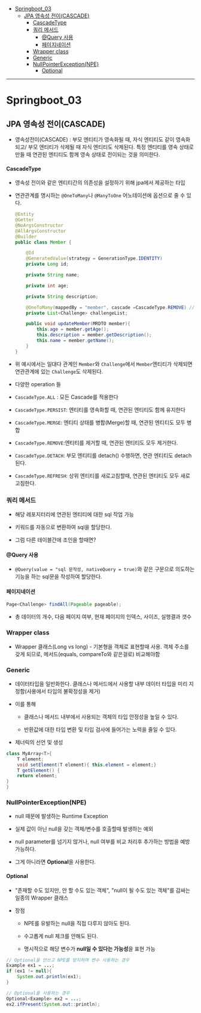 - [Springboot\_03](#springboot_03)
  - [JPA 영속성 전이(CASCADE)](#jpa-영속성-전이cascade)
      - [CascadeType](#cascadetype)
    - [쿼리 메서드](#쿼리-메서드)
      - [@Query 사용](#query-사용)
      - [페이지네이션](#페이지네이션)
    - [Wrapper class](#wrapper-class)
    - [Generic](#generic)
    - [NullPointerException(NPE)](#nullpointerexceptionnpe)
      - [Optional](#optional)

---

# Springboot_03

## JPA 영속성 전이(CASCADE)

- 영속성전이(CASCADE) : 부모 엔티티가 영속화될 때, 자식 엔티티도 같이 영속화되고/ 부모 엔티티가 삭제될 때 자식 엔티티도 삭제된다. 특정 엔티티를 영속 상태로 만들 때 연관된 엔티티도 함께 영속 상태로 전이되는 것을 의미한다.

#### CascadeType

- 영속성 전이와 같은 엔티티간의 의존성을 설정하기 위해 jpa에서 제공하는 타입

- 연관관계를 명시하는 `@OneToMany`나 `@ManyToOne` 어노테이션에 옵션으로 줄 수 있다.
  
  ```java
  @Entity
  @Getter
  @NoArgsConstructor
  @AllArgsConstructor
  @Builder
  public class Member {
  
      @Id
      @GeneratedValue(strategy = GenerationType.IDENTITY)
      private Long id;
  
      private String name;
  
      private int age;
  
      private String description;
  
      @OneToMany(mappedBy = "member", cascade =CascadeType.REMOVE) // CascadeType 부
      private List<Challenge> challengeList;
  
      public void updateMember(MRDTO member){
          this.age = member.getAge();
          this.description = member.getDescription();
          this.name = member.getName();
      }
  }
  ```

- 위 예시에서는 일대다 관계인 `Member`와 `Challenge`에서 `Member`엔티티가 삭제되면 연관관계에 있는 `Challenge`도 삭제된다.

- 다양한 operation 들

- `CascadeType.ALL` : 모든 Cascade를 적용한다

- `CascadeType.PERSIST`: 엔티티를 영속화할 때, 연관된 엔티티도 함께 유지한다

- `CascadeType.MERGE`: 엔티티 상태를 병합(Merge)할 때, 연관된 엔티티도 모두 병합

- `CascadeType.REMOVE`:엔티티를 제거할 때, 연관된 엔티티도 모두 제거한다.

- `CascadeType.DETACH`: 부모 엔티티를 detach() 수행하면, 연관 엔티티도 detach된다.

- `CascadeType.REFRESH`: 상위 엔티티를 새로고침할때, 연관된 엔티티도 모두 새로고침한다.

### 쿼리 메서드

- 해당 레포지터리에 연관된 엔티티에 대한 sql 작업 가능

- 키워드를 자동으로 변환하여 sql을 할당한다.

- 그럼 다른 테이블간에 조인을 할때면?

#### @Query 사용

- `@Query(value = "sql 문작성, nativeQuery = true)`와 같은 구문으로 의도하는 기능을 하는 sql문을 작성하여 할당한다.

#### 페이지네이션

```java
Page<Challenge> findAll(Pageable pageable);
```

- 총 데이터의 개수, 다음 페이지 여부, 현재 페이지의 인덱스, 사이즈, 실행결과 갯수

### Wrapper class

- Wrapper 클래스(Long vs long) - 기본형을 객체로 표현할때 사용. 객체 주소를 갖게 되므로, 메서드(equals, compareTo와 같은걸로) 비교해야함

### Generic

- 데이터타입을 일반화한다. 클래스나 메서드에서 사용할 내부 데이터 타입을 미리 지정함(사용에서 타입의 불확정성을 제거)

- 이를 통해
  
  - 클래스나 메서드 내부에서 사용되는 객체의 타입 안정성을 높일 수 있다.
  
  - 반환값에 대한 타입 변환 및 타입 검사에 들어가는 노력을 줄일 수 있다.

- 제너릭의 선언 및 생성

```java
class MyArray<T>{
    T element;
    void setElement(T element){ this.element = element;}
    T getElement() {
    return element;
}
}
```

### NullPointerException(NPE)

- null 때문에 발생하는 Runtime Exception

- 실제 값이 아닌 null을 갖는 객체/변수를 호출할때 발생하는 예외

- null parameter를 넘기지 않거나, null 여부를 비교 처리후 추가하는 방법을 예방 가능하다.

- 그게 아니라면 **Optional**을 사용한다.

#### Optional

- "존재할 수도 있지만, 안 할 수도 있는 객체", "null이 될 수도 있는 객체"를 감싸는 일종의 Wrapper 클래스

- 장점
  
  - NPE를 유발하는 null을 직접 다루지 않아도 된다.
  
  - 수고롭게 null 체크를 안해도 된다.
  
  - 명시적으로 해당 변수가 **null일 수 있다는 가능성**을 표현 가능

```java
// Optional을 안쓰고 NPE를 방지하며 변수 사용하는 경우
Example ex1 = ...;
if (ex1 != null){
    System.out.println(ex1);
}

// Optional을 사용하는 경우
Optional<Example> ex2 = ...;
ex2.ifPresent(System.out::println);
```
